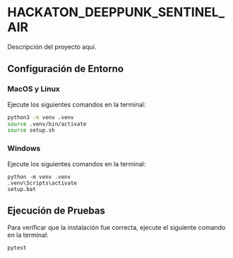# HACKATON_DEEPPUNK_SENTINEL_AIR

Descripción del proyecto aquí.

## Configuración de Entorno

### MacOS y Linux

Ejecute los siguientes comandos en la terminal:

```bash
python3 -m venv .venv
source .venv/bin/activate
source setup.sh
```

### Windows

Ejecute los siguientes comandos en la terminal:

```CMD
python -m venv .venv
.venv\Scripts\activate
setup.bat
```

## Ejecución de Pruebas

Para verificar que la instalación fue correcta, ejecute el siguiente comando en la terminal:

```bash
pytest
```